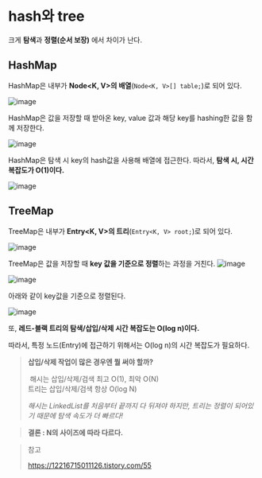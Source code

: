 

# hash와 tree



크게 **탐색**과 **정렬(순서 보장)** 에서 차이가 난다.



## HashMap

HashMap은 내부가 **Node<K, V>의 배열**(`Node<K, V>[] table;`)로 되어 있다.

![image](https://user-images.githubusercontent.com/19922698/85052092-5590f300-b1d3-11ea-8bc7-a7e3cbd53e05.png)

HashMap은 값을 저장할 때 받아온 key, value 값과 해당 key를 hashing한 값을 함께 저장한다.

![image](https://user-images.githubusercontent.com/19922698/85049240-5e7fc580-b1cf-11ea-911f-d0e49a2bdfd6.png)

HashMap은 탐색 시 key의 hash값을 사용해 배열에 접근한다. 따라서, **탐색 시, 시간 복잡도가 O(1)이다.**

![image](https://user-images.githubusercontent.com/19922698/85048746-ba961a00-b1ce-11ea-8821-0a3878f991b0.png)





## TreeMap

TreeMap은 내부가 **Entry<K, V>의 트리**(`Entry<K, V> root;`)로 되어 있다.

![image](https://user-images.githubusercontent.com/19922698/85052235-8a04af00-b1d3-11ea-8166-fa98c1afe0b3.png)



TreeMap은 값을 저장할 때 **key 값을 기준으로 정렬**하는 과정을 거친다. ![image](https://user-images.githubusercontent.com/19922698/85050302-d69abb00-b1d0-11ea-90f2-017b7597ef59.png)

![image](https://user-images.githubusercontent.com/19922698/85051010-e9fa5600-b1d1-11ea-8c76-fc631897356b.png)

아래와 같이 key값을 기준으로 정렬된다.

![image](https://user-images.githubusercontent.com/19922698/85050818-a273ca00-b1d1-11ea-965c-030d19d07799.png)





또, **레드-블랙 트리의 탐색/삽입/삭제 시간 복잡도는 O(log n)이다.**

따라서, 특정 노드(Entry)에 접근하기 위해서는 O(log n)의 시간 복잡도가 필요하다.





> **삽입/삭제 작업이 많은 경우엔 뭘 써야 할까?**
>
> ​	해시는 삽입/삭제/검색 최고 O(1), 최악 O(N)  
> ​	트리는 삽입/삭제/검색 항상 O(log N)
>
> *해시는 LinkedList를 처음부터 끝까지 다 뒤져야 하지만, 트리는 정렬이 되어있기 때문에 탐색 속도가 더 빠르다!*

> **결론 : N의 사이즈에 따라 다르다.**







> 참고
>
> https://12216715011126.tistory.com/55  


